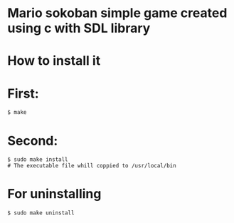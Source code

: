 # Mario sokoban simple game created using c with SDL library


# How to install it 

# First:
	$ make
# Second:
	$ sudo make install 
	# The executable file whill coppied to /usr/local/bin

# For uninstalling
	$ sudo make uninstall

